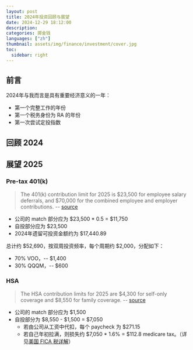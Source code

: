 ```yaml
---
layout: post
title: 2024年投资回顾与展望
date: 2024-12-29 18:12:00
description: 
categories: 掷金钱
languages: ["zh"]
thumbnail: assets/img/finance/investment/cover.jpg
toc:
  sidebar: right
---
```


## 前言

2024年与我而言是具有重要经济意义的一年：
- 第一个完整工作的年份
- 第一个税务身份为 RA 的年份
- 第一次尝试定投指数

## 回顾 2024


## 展望 2025
### Pre-tax 401(k)
> The 401(k) contribution limit for 2025 is $23,500 for employee salary deferrals, and $70,000 for the combined employee and employer contributions.
> -- [source](https://www.fidelity.com/learning-center/smart-money/401k-contribution-limits#:~:text=401(k)%20contribution%20limits%20for%202025,%247%2C500%20in%20catch%2Dup%20contributions.)

- 公司的 match 部分应为 $23,500 * 0.5 = $11,750
- 自投部分应为 $23,500
- 2024年遗留可投资金额约为 $17,440.89

总计约 $52,690，按双周投资频率，每个周期约 $2,000，分配如下：
- 70% VOO，-- $1,400
- 30% QQQM，-- $600 

### HSA
> The HSA contribution limits for 2025 are $4,300 for self-only coverage and $8,550 for family coverage.
> -- [source](https://www.fidelity.com/learning-center/smart-money/hsa-contribution-limits)

- 公司的 match 部分应为 $1,500
- 自投部分为 $8,550 - $1,500 = $7,050
  - 若由公司从工资中代扣，每个 paycheck 为 $271.15
  - 若自己年初拉满，则损失约 $7,050 * 1.6% = $112.8 medicare tax。（详见<a href="{{ '掷金钱/2024/what-is-fica/#medicare' | prepend: '/blog/' | prepend: site.baseurl}}">美国 FICA 税详解</a>）